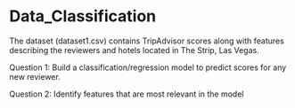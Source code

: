 # Data_Classification

The dataset (dataset1.csv) contains TripAdvisor scores along with features describing the reviewers and hotels
located in The Strip, Las Vegas.

Question 1: Build a classification/regression model to predict scores for any new reviewer.

Question 2: Identify features that are most relevant in the model
